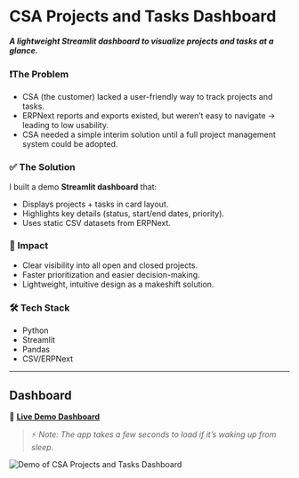 # CSA Projects and Tasks Dashboard

***A lightweight Streamlit dashboard to visualize projects and tasks at a glance.***

### ❗The Problem
- CSA (the customer) lacked a user-friendly way to track projects and tasks.
- ERPNext reports and exports existed, but weren’t easy to navigate → leading to low usability.
- CSA needed a simple interim solution until a full project management system could be adopted.

 
### ✅ The Solution
I built a demo **Streamlit dashboard** that:
- Displays projects + tasks in card layout.
- Highlights key details (status, start/end dates, priority).
- Uses static CSV datasets from ERPNext.


### 🌟 Impact
- Clear visibility into all open and closed projects.  
- Faster prioritization and easier decision-making.  
- Lightweight, intuitive design as a makeshift solution.

### 🛠 Tech Stack
- Python  
- Streamlit  
- Pandas  
- CSV/ERPNext 
 

---

## Dashboard


🚀 [**Live Demo Dashboard**](https://csaprojects.streamlit.app/)
> ⚡ *Note: The app takes a few seconds to load if it’s waking up from sleep.*


![Demo of CSA Projects and Tasks Dashboard](https://github.com/architkannan/csaprojects/blob/main/Project-Tasks%20Dashboard.gif?raw=true)




